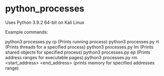 # python_processes

Uses Python 3.9.2 64-bit on Kali Linux

Example commands: 

python3 processes.py rp (Prints running process)
python3 processes.py rt <pid> (Prints threads for a specified process)
python3 processes.py lm <pid> (Prints shared objects for specified process)
python3 processes.py ep <pid> (Prints address ranges for executable pages)
python3 processes.py rm <pid> <start_address> <end_address> (prints memory for specified addresses range)